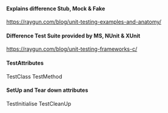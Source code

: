 #### Explains difference Stub, Mock & Fake 
  
  https://raygun.com/blog/unit-testing-examples-and-anatomy/

#### Difference Test Suite provided by MS, NUnit & XUnit
  
  https://raygun.com/blog/unit-testing-frameworks-c/

#### TestAttributes
  TestClass
  TestMethod
  
#### SetUp and Tear down attributes  
  
  TestInitialise
  TestCleanUp


